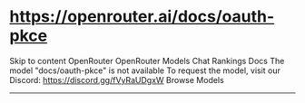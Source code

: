 # https://openrouter.ai/docs/oauth-pkce

<!--
URL: https://openrouter.ai/docs/oauth-pkce
title: OpenRouter
url: https://openrouter.ai
hostname: openrouter.ai
description: A unified interface for LLMs. Find the best models & prices for your prompts
sitename: OpenRouter
date: 2023-01-01
categories: []
tags: []
image: https://openrouter.ai/docs/oauth-pkce/opengraph-image-1oizug?7c4a6c3c32969163
filedate: 2024-12-14
-->

Skip to content
OpenRouter
OpenRouter
Models
Chat
Rankings
Docs
The model "docs/oauth-pkce" is not available
To request the model, visit our Discord:
https://discord.gg/fVyRaUDgxW
Browse Models

---